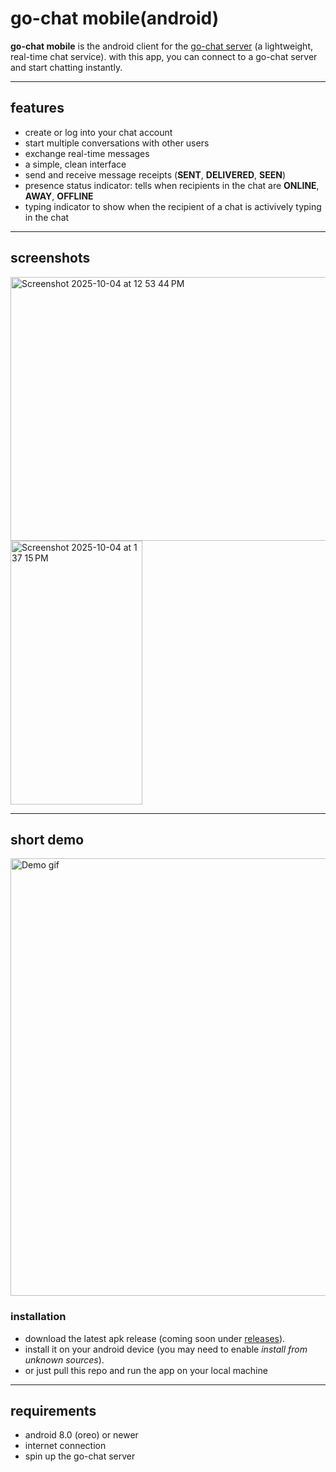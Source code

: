# go-chat mobile(android)

**go-chat mobile** is the android client for the [go-chat server](https://github.com/xymian/go-chat) (a lightweight, real-time chat service). with this app, you can connect to a go-chat server and start chatting instantly.  

---

## features
- create or log into your chat account  
- start multiple conversations with other users
- exchange real-time messages  
- a simple, clean interface
- send and receive message receipts (**SENT**, **DELIVERED**, **SEEN**)
- presence status indicator: tells when recipients in the chat are **ONLINE**, **AWAY**, **OFFLINE**
- typing indicator to show when the recipient of a chat is activively typing in the chat

---

## screenshots

<img width="552" height="422" alt="Screenshot 2025-10-04 at 12 53 44 PM" src="https://github.com/user-attachments/assets/5dda5852-f11e-4884-8236-7bbfe3145489" />
<img width="211" height="422" alt="Screenshot 2025-10-04 at 1 37 15 PM" src="https://github.com/user-attachments/assets/78ee0258-d824-4049-abde-8f3071cff582" /> 

---

## short demo

<img src="https://github.com/user-attachments/assets/1db34e79-8029-4a62-a0da-82d450173dc1" width="700" height="700" alt="Demo gif">



### installation
- download the latest apk release (coming soon under [releases](https://github.com/xymian/go-chat.mobile.android/releases)).  
- install it on your android device (you may need to enable *install from unknown sources*).
- or just pull this repo and run the app on your local machine

---

## requirements
- android 8.0 (oreo) or newer  
- internet connection  
- spin up the go-chat server
